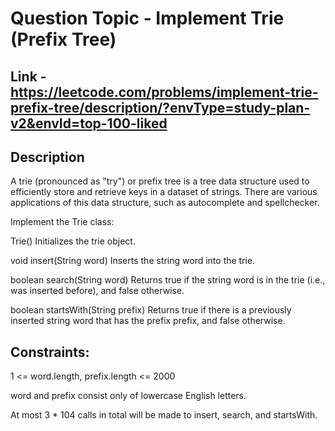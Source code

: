 # Question Topic - Implement Trie (Prefix Tree)


## Link - https://leetcode.com/problems/implement-trie-prefix-tree/description/?envType=study-plan-v2&envId=top-100-liked


## Description

A trie (pronounced as "try") or prefix tree is a tree data structure used to efficiently store and retrieve keys in a dataset of strings. There are various applications of this data structure, such as autocomplete and spellchecker.

Implement the Trie class:

Trie() Initializes the trie object.

void insert(String word) Inserts the string word into the trie.

boolean search(String word) Returns true if the string word is in the trie (i.e., was inserted before), and false otherwise.

boolean startsWith(String prefix) Returns true if there is a previously inserted string word that has the prefix prefix, and false otherwise.

## Constraints:

1 <= word.length, prefix.length <= 2000

word and prefix consist only of lowercase English letters.

At most 3 * 104 calls in total will be made to insert, search, and startsWith.

